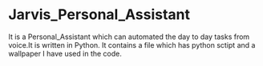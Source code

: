 # Jarvis_Personal_Assistant
It is a Personal_Assistant which can automated the day to day tasks from voice.It is written in Python.
It contains a file which has python sctipt and a wallpaper I have used in the code.
